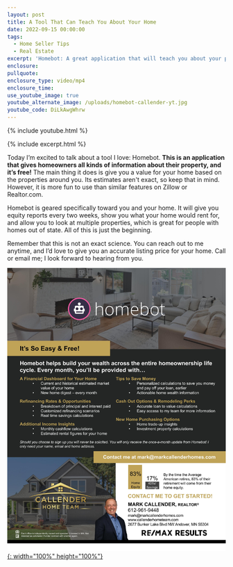 ```yaml
---
layout: post
title: A Tool That Can Teach You About Your Home
date: 2022-09-15 00:00:00
tags:
  - Home Seller Tips
  - Real Estate
excerpt: 'Homebot: A great application that will teach you about your property.'
enclosure:
pullquote:
enclosure_type: video/mp4
enclosure_time:
use_youtube_image: true
youtube_alternate_image: /uploads/homebot-callender-yt.jpg
youtube_code: DiLkAwgWhrw
---
```

{% include youtube.html %}

{% include excerpt.html %}

Today I’m excited to talk about a tool I love: Homebot. **This is an application that gives homeowners all kinds of information about their property, and it’s free\!** The main thing it does is give you a value for your home based on the properties around you. Its estimates aren't exact, so keep that in mind. However, it is more fun to use than similar features on Zillow or Realtor.com.&nbsp;

Homebot is geared specifically toward you and your home. It will give you equity reports every two weeks, show you what your home would rent for, and allow you to look at multiple properties, which is great for people with homes out of state. All of this is just the beginning.&nbsp;

Remember that this is not an exact science. You can reach out to me anytime, and I’d love to give you an accurate listing price for your home. Call or email me; I look forward to hearing from you.&nbsp;

[![](/uploads/homebotflyer2-mark-page-1.jpg){: width="100%" height="100%"}](mailto:Mark@MarkCallenderHomes.com?subject=I'd%20like%20to%20sign%20up%20for%20Homebot)